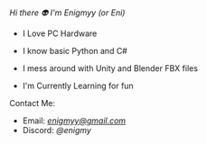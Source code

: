 *Hi there 👽 I'm Enigmyy (or Eni)*
* I Love PC Hardware

* I know basic Python and C#

* I mess around with Unity and Blender FBX files

* I'm Currently Learning for fun

Contact Me:
* Email: *enigmyy@gmail.com*
* Discord: *@enigmy*

